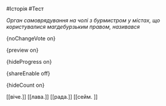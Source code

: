 #Історія #Тест

*Орган самоврядування на чолі з бурмистром у містах, що користувалися магдебурзьким  правом, називався*

{noChangeVote on}

{preview on}

{hideProgress on}

{shareEnable off}

{hideCount on}

[[віче.]]
[[лава.]]
[[рада.]]
[[сейм. ]]

